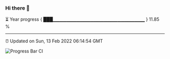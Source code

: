 ### Hi there 👋

⏳ Year progress { ███▁▁▁▁▁▁▁▁▁▁▁▁▁▁▁▁▁▁▁▁▁▁▁▁▁▁▁ } 11.85 %

---

⏰ Updated on Sun, 13 Feb 2022 06:14:54 GMT

![Progress Bar CI](https://github.com/liununu/liununu/workflows/Progress%20Bar%20CI/badge.svg)
